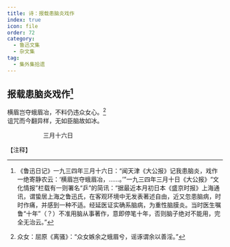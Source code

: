 ```yaml
---
title: 诗：报载患脑炎戏作
index: true
icon: file
order: 72
category:
  - 鲁迅文集
  - 杂文集
tag:  
  - 集外集拾遗
---
```


## 报载患脑炎戏作[^①]

横眉岂夺蛾眉冶，不料仍违众女心。[^②]  
诅咒而今翻异样，无如臣脑故如冰。

　　　　　　三月十六日

【注释】

[^①]:《鲁迅日记》一九三四年三月十六日：“闻天津《大公报》记我患脑炎，戏作一绝寄静农云：‘横眉岂夺蛾眉冶，……。’”一九三四年三月十日《大公报》“文化情报”栏载有一则署名“乒”的简讯：“据最近本月初日本《盛京时报》上海通讯，谓蛰居上海之鲁迅氏，在客观环境中无发表著述自由，近又忽患脑病，时时作痛，并感到一种不适。经延医证实确系脑病，为重性脑膜炎。当时医生嘱鲁“十年”（？）不准用脑从事著作，意即停笔十年，否则脑子绝对不能用，完全无治云。”

[^②]:众女：屈原《离骚》：“众女嫉余之蛾眉兮，谣诼谓余以善淫。”

